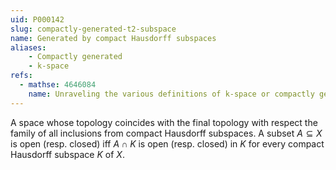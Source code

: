 ```yaml
---
uid: P000142
slug: compactly-generated-t2-subspace
name: Generated by compact Hausdorff subspaces
aliases:
    - Compactly generated
    - k-space
refs:
  - mathse: 4646084
    name: Unraveling the various definitions of k-space or compactly generated space
---
```


A space whose topology coincides with the final topology with respect the family of all inclusions from compact Hausdorff subspaces.  A subset $A\subseteq X$ is open (resp. closed) iff $A\cap K$ is open (resp. closed) in $K$ for every compact Hausdorff subspace $K$ of $X$.
